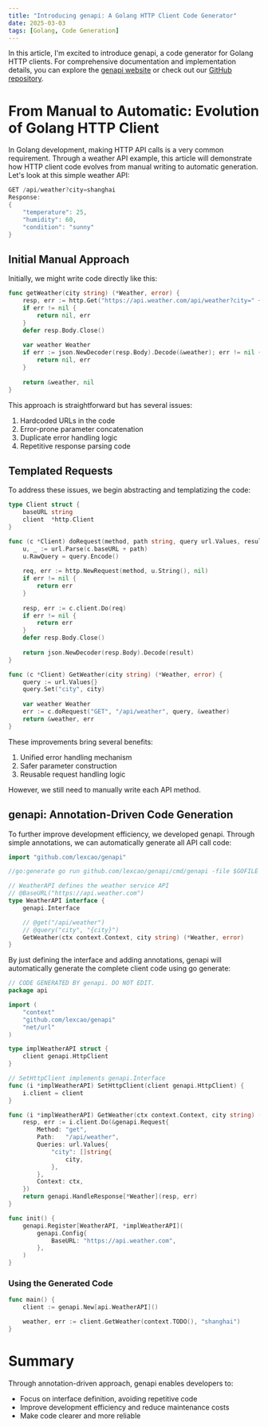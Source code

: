 ```yaml
---
title: "Introducing genapi: A Golang HTTP Client Code Generator"
date: 2025-03-03
tags: [Golang, Code Generation]
---
```


In this article, I'm excited to introduce genapi, a code generator for Golang HTTP clients. For comprehensive documentation and implementation details, you can explore the [genapi website](https://lexcao.io/genapi/) or check out our [GitHub repository](https://github.com/lexcao/genapi).

# From Manual to Automatic: Evolution of Golang HTTP Client

In Golang development, making HTTP API calls is a very common requirement. Through a weather API example, this article will demonstrate how HTTP client code evolves from manual writing to automatic generation. Let's look at this simple weather API:

```go
GET /api/weather?city=shanghai
Response:
{
    "temperature": 25,
    "humidity": 60,
    "condition": "sunny"
}
```

## Initial Manual Approach

Initially, we might write code directly like this:

```go
func getWeather(city string) (*Weather, error) {
    resp, err := http.Get("https://api.weather.com/api/weather?city=" + city)
    if err != nil {
        return nil, err
    }
    defer resp.Body.Close()
    
    var weather Weather
    if err := json.NewDecoder(resp.Body).Decode(&weather); err != nil {
        return nil, err
    }
    
    return &weather, nil
}
```

This approach is straightforward but has several issues:
1. Hardcoded URLs in the code
2. Error-prone parameter concatenation
3. Duplicate error handling logic
4. Repetitive response parsing code

## Templated Requests

To address these issues, we begin abstracting and templatizing the code:

```go
type Client struct {
    baseURL string
    client  *http.Client
}

func (c *Client) doRequest(method, path string, query url.Values, result interface{}) error {
    u, _ := url.Parse(c.baseURL + path)
    u.RawQuery = query.Encode()
    
    req, err := http.NewRequest(method, u.String(), nil)
    if err != nil {
        return err
    }
    
    resp, err := c.client.Do(req)
    if err != nil {
        return err
    }
    defer resp.Body.Close()
    
    return json.NewDecoder(resp.Body).Decode(result)
}

func (c *Client) GetWeather(city string) (*Weather, error) {
    query := url.Values{}
    query.Set("city", city)
    
    var weather Weather
    err := c.doRequest("GET", "/api/weather", query, &weather)
    return &weather, err
}
```

These improvements bring several benefits:
1. Unified error handling mechanism
2. Safer parameter construction
3. Reusable request handling logic

However, we still need to manually write each API method.

## genapi: Annotation-Driven Code Generation

To further improve development efficiency, we developed genapi. Through simple annotations, we can automatically generate all API call code:

```go
import "github.com/lexcao/genapi"

//go:generate go run github.com/lexcao/genapi/cmd/genapi -file $GOFILE

// WeatherAPI defines the weather service API
// @BaseURL("https://api.weather.com")
type WeatherAPI interface {
    genapi.Interface

    // @get("/api/weather")
    // @query("city", "{city}")
    GetWeather(ctx context.Context, city string) (*Weather, error)
}
```

By just defining the interface and adding annotations, genapi will automatically generate the complete client code using go generate:

```go
// CODE GENERATED BY genapi. DO NOT EDIT.
package api

import (
    "context"
    "github.com/lexcao/genapi"
    "net/url"
)

type implWeatherAPI struct {
    client genapi.HttpClient
}

// SetHttpClient implements genapi.Interface
func (i *implWeatherAPI) SetHttpClient(client genapi.HttpClient) {
    i.client = client
}

func (i *implWeatherAPI) GetWeather(ctx context.Context, city string) (*Weather, error) {
    resp, err := i.client.Do(&genapi.Request{
        Method: "get",
        Path:   "/api/weather",
        Queries: url.Values{
            "city": []string{
                city,
            },
        },
        Context: ctx,
    })
    return genapi.HandleResponse[*Weather](resp, err)
}

func init() {
    genapi.Register[WeatherAPI, *implWeatherAPI](
        genapi.Config{
            BaseURL: "https://api.weather.com",
        },
    )
}
```

### Using the Generated Code

```go
func main() {
    client := genapi.New[api.WeatherAPI]()

    weather, err := client.GetWeather(context.TODO(), "shanghai")
}
```

# Summary

Through annotation-driven approach, genapi enables developers to:
- Focus on interface definition, avoiding repetitive code
- Improve development efficiency and reduce maintenance costs
- Make code clearer and more reliable

